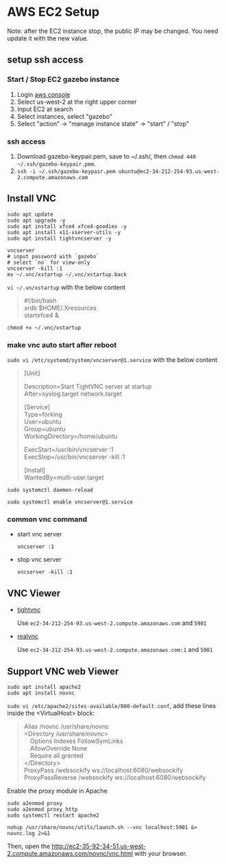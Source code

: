 # AWS EC2 Setup

Note: after the EC2 instance stop, the public IP may be changed. You need update it with the new value.

## setup ssh access

### Start / Stop EC2 gazebo instance
1. Login [aws console](https://009160038406.signin.aws.amazon.com/console)
2. Select us-west-2 at the right upper corner
3. Input EC2 at search
4. Select instances, select "gazebo"
5. Select "action" -> "manage instance state" -> "start" / "stop"

### ssh access
1. Download gazebo-keypair.pem, save to ~/.ssh/, then `chmod 440 ~/.ssh/gazebo-keypair.pem`.
2. `ssh -i ~/.ssh/gazebo-keypair.pem ubuntu@ec2-34-212-254-93.us-west-2.compute.amazonaws.com`

## Install VNC
```
sudo apt update
sudo apt upgrade -y
sudo apt install xfce4 xfce4-goodies -y
sudo apt install x11-xserver-utils -y
sudo apt install tightvncserver -y

vncserver
# input password with `gazebo`
# select `no` for view-only
vncserver -kill :1
mv ~/.vnc/xstartup ~/.vnc/xstartup.back
```

`vi ~/.vn/xstartup` with the below content

>#!/bin/bash  
xrdb $HOME/.Xresources  
startxfce4 &

`chmod +x ~/.vnc/xstartup`

### make vnc auto start after reboot
`sudo vi /etc/systemd/system/vncserver@1.service` with the below content

<blockquote>
[Unit]  

Description=Start TightVNC server at startup  
After=syslog.target network.target  
  
[Service]  
Type=forking  
User=ubuntu  
Group=ubuntu  
WorkingDirectory=/home/ubuntu  
  
ExecStart=/usr/bin/vncserver :1  
ExecStop=/usr/bin/vncserver -kill :1  
  
[Install]  
WantedBy=multi-user.target
</blockquote>

`sudo systemctl daemon-reload`

`sudo systemctl enable vncserver@1.service`

### common vnc command
- start vnc server

  `vncserver :1`

- stop vnc server

  `vncserver -kill :1`

## VNC Viewer

- [tightvnc](https://remoteripple.com/download/)

  Use `ec2-34-212-254-93.us-west-2.compute.amazonaws.com` and `5901`

- [realvnc](https://www.realvnc.com/en/connect/download/viewer/macos/?lai_sr=0-4&lai_sl=l)

  Use `ec2-34-212-254-93.us-west-2.compute.amazonaws.com:1` and `5901`

## Support VNC web Viewer

```
sudo apt install apache2
sudo apt install novnc
```

`sudo vi /etc/apache2/sites-available/000-default.conf`, add these lines inside the \<VirtualHost\> block:

>Alias /novnc /usr/share/novnc  
\<Directory /usr/share/novnc\>  
&emsp;Options Indexes FollowSymLinks  
&emsp;AllowOverride None  
&emsp;Require all granted  
\</Directory\>  
ProxyPass /websockify ws://localhost:6080/websockify  
ProxyPassReverse /websockify ws://localhost:6080/websockify

Enable the proxy module in Apache
```
sudo a2enmod proxy
sudo a2enmod proxy_http
sudo systemctl restart apache2
```

`nohup /usr/share/novnc/utils/launch.sh --vnc localhost:5901 &> novnc.log 2>&1`

Then, open the http://ec2-35-92-34-51.us-west-2.compute.amazonaws.com/novnc/vnc.html with your browser.
